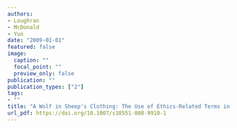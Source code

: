 ```yaml
---
authors:
- Loughran
- McDonald
- Yun
date: "2009-01-01"
featured: false
image:
  caption: ""
  focal_point: ""
  preview_only: false
publication: ""
publication_types: ["2"]
tags:
- ""
title: "A Wolf in Sheep's Clothing: The Use of Ethics-Related Terms in 10-K Reports"
url_pdf: https://doi.org/10.1007/s10551-008-9910-1
---
```

